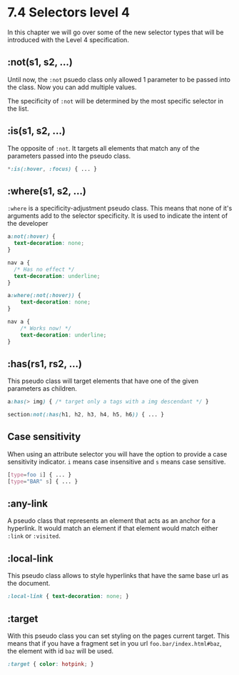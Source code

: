 # 7.4 Selectors level 4

In this chapter we will go over some of the new selector types that will be introduced with the Level 4 specification.

## :not(s1, s2, ...)

Until now, the `:not` psuedo class only allowed 1 parameter to be passed into the class. Now you can add multiple values.

The specificity of `:not` will be determined by the most specific selector in the list.


## :is(s1, s2, ...)

The opposite of `:not`. It targets all elements that match any of the parameters passed into the pseudo class.

```css
*:is(:hover, :focus) { ... }
```


## :where(s1, s2, ...)

`:where` is a specificity-adjustment pseudo class. This means that none of it's arguments add to the selector specificity. It is used to indicate the intent of the developer

```css
a:not(:hover) {
  text-decoration: none;
}

nav a {
  /* Has no effect */
  text-decoration: underline;
}
```

```css
a:where(:not(:hover)) {
    text-decoration: none;
}

nav a {
    /* Works now! */
    text-decoration: underline;
}
```


## :has(rs1, rs2, ...)

This pseudo class will target elements that have one of the given parameters as children.

```css
a:has(> img) { /* target only a tags with a img descendant */ }

section:not(:has(h1, h2, h3, h4, h5, h6)) { ... }
```


## Case sensitivity

When using an attribute selector you will have the option to provide a case sensitivity indicator. `i` means case insensitive and `s` means case sensitive.

```css
[type=foo i] { ... }
[type="BAR" s] { ... }
```


## :any-link

A pseudo class that represents an element that acts as an anchor for a hyperlink. It would match an element if that element would match either `:link` or `:visited`.


## :local-link

This pseudo class allows to style hyperlinks that have the same base url as the document.

```css
:local-link { text-decoration: none; }
```


## :target

With this pseudo class you can set styling on the pages current target. This means that if you have a fragment set in you url `foo.bar/index.html#baz`, the element with id `baz` will be used.

```css
:target { color: hotpink; }
```
